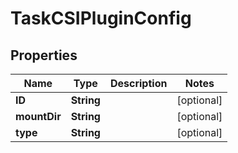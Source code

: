

# TaskCSIPluginConfig


## Properties

| Name | Type | Description | Notes |
|------------ | ------------- | ------------- | -------------|
|**ID** | **String** |  |  [optional] |
|**mountDir** | **String** |  |  [optional] |
|**type** | **String** |  |  [optional] |



